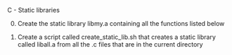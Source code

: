 C - Static libraries

0.	Create the static library libmy.a containing all the functions listed below

1.	Create a script called create_static_lib.sh that creates a static library called liball.a from all the .c files that are in the current directory
